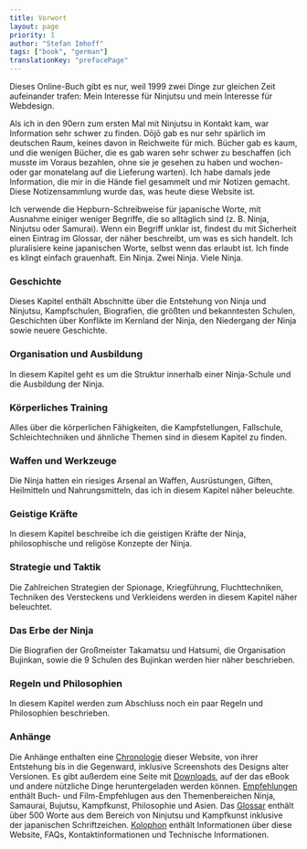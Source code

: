 ```yaml
---
title: Vorwort
layout: page
priority: 1
author: "Stefan Imhoff"
tags: ["book", "german"]
translationKey: "prefacePage"
---
```


Dieses Online-Buch gibt es nur, weil 1999 zwei Dinge zur gleichen Zeit aufeinander trafen: Mein Interesse für Ninjutsu und mein Interesse für Webdesign.

Als ich in den 90ern zum ersten Mal mit Ninjutsu in Kontakt kam, war Information sehr schwer zu finden. Dōjō gab es nur sehr spärlich im deutschen Raum, keines davon in Reichweite für mich. Bücher gab es kaum, und die wenigen Bücher, die es gab waren sehr schwer zu beschaffen (ich musste im Voraus bezahlen, ohne sie je gesehen zu haben und wochen- oder gar monatelang auf die Lieferung warten). Ich habe damals jede Information, die mir in die Hände fiel gesammelt und mir Notizen gemacht. Diese Notizensammlung wurde das, was heute diese Website ist.

Ich verwende die Hepburn-Schreibweise für japanische Worte, mit Ausnahme einiger weniger Begriffe, die so alltäglich sind (z. B. Ninja, Ninjutsu oder Samurai). Wenn ein Begriff unklar ist, findest du mit Sicherheit einen Eintrag im Glossar, der näher beschreibt, um was es sich handelt. Ich pluralisiere keine japanischen Worte, selbst wenn das erlaubt ist. Ich finde es klingt einfach grauenhaft. Ein Ninja. Zwei Ninja. Viele Ninja.

### Geschichte

Dieses Kapitel enthält Abschnitte über die Entstehung von Ninja und Ninjutsu, Kampfschulen, Biografien, die größten und bekanntesten Schulen, Geschichten über Konflikte im Kernland der Ninja, den Niedergang der Ninja sowie neuere Geschichte.

### Organisation und Ausbildung

In diesem Kapitel geht es um die Struktur innerhalb einer Ninja-Schule und die Ausbildung der Ninja.

### Körperliches Training

Alles über die körperlichen Fähigkeiten, die Kampfstellungen, Fallschule, Schleichtechniken und ähnliche Themen sind in diesem Kapitel zu finden.

### Waffen und Werkzeuge

Die Ninja hatten ein riesiges Arsenal an Waffen, Ausrüstungen, Giften, Heilmitteln und Nahrungsmitteln, das ich in diesem Kapitel näher beleuchte.

### Geistige Kräfte

In diesem Kapitel beschreibe ich die geistigen Kräfte der Ninja, philosophische und religöse Konzepte der Ninja.

### Strategie und Taktik

Die Zahlreichen Strategien der Spionage, Kriegführung, Fluchttechniken, Techniken des Versteckens und Verkleidens werden in diesem Kapitel näher beleuchtet.

### Das Erbe der Ninja

Die Biografien der Großmeister Takamatsu und Hatsumi, die Organisation Bujinkan, sowie die 9 Schulen des Bujinkan werden hier näher beschrieben.

### Regeln und Philosophien

In diesem Kapitel werden zum Abschluss noch ein paar Regeln und Philosophien beschrieben.

### Anhänge

Die Anhänge enthalten eine [Chronologie](/chronologie/) dieser Website, von ihrer Entstehung bis in die Gegenward, inklusive Screenshots des Designs alter Versionen. Es gibt außerdem eine Seite mit [Downloads](/downloads/), auf der das eBook und andere nützliche Dinge heruntergeladen werden können. [Empfehlungen](/empfehlungen/) enthält Buch- und Film-Empfehlugen aus den Themenbereichen Ninja, Samaurai, Bujutsu, Kampfkunst, Philosophie und Asien. Das [Glossar](/glossar/) enthält über 500 Worte aus dem Bereich von Ninjutsu und Kampfkunst inklusive der japanischen Schriftzeichen. [Kolophon](/kolophon/) enthält Informationen über diese Website, FAQs, Kontaktinformationen und Technische Informationen.
